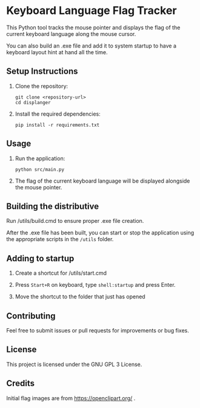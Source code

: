 # Keyboard Language Flag Tracker

This Python tool tracks the mouse pointer and displays the flag of the current keyboard language along the mouse cursor.

You can also build an .exe file and add it to system startup to have a keyboard layout hint at hand all the time.

## Setup Instructions

1. Clone the repository:
   ```
   git clone <repository-url>
   cd displanger
   ```

2. Install the required dependencies:
   ```
   pip install -r requirements.txt
   ```

## Usage

1. Run the application:
   ```
   python src/main.py
   ```

2. The flag of the current keyboard language will be displayed alongside the mouse pointer.

## Building the distributive

Run /utils/build.cmd to ensure proper .exe file creation.

After the .exe file has been built, you can start or stop the application using the appropriate scripts in the ```/utils``` folder.

## Adding to startup

1. Create a shortcut for /utils/start.cmd

2. Press ```Start+R``` on keyboard, type ```shell:startup``` and press Enter.

3. Move the shortcut to the folder that just has opened

## Contributing

Feel free to submit issues or pull requests for improvements or bug fixes.

## License

This project is licensed under the GNU GPL 3 License.

## Credits

Initial flag images are from https://openclipart.org/ .